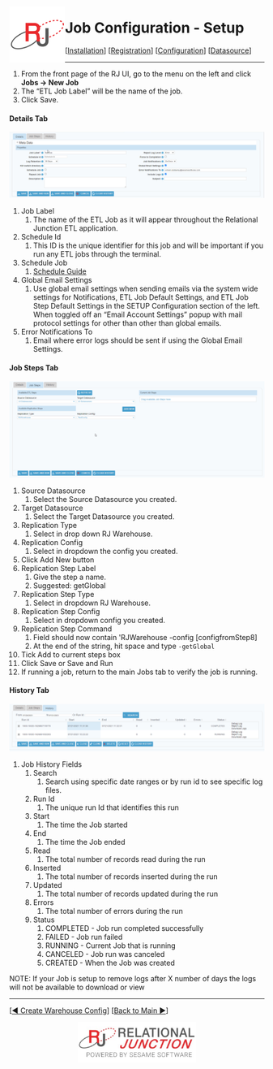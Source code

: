  <a href="http://www.sesamesoftware.com"><img align=left src="../images/RJOrbit110x110.png"></img></a>

#  Job Configuration - Setup

[[Installation](installguide.md)] [[Registration](RegistrationGuide.md)] [[Configuration](configurationGuide.md)] [[Datasource](DatasourceGuide.md)]

---

1. From the front page of the RJ UI, go to the menu on the left and click **Jobs &rarr; New Job**
2. The “ETL Job Label” will be the name of the job.
3. Click Save.

#### Details Tab

![Details Tab](../images/jobsteps2.png)
1. Job Label
   1. The name of the ETL Job as it will appear throughout the Relational Junction ETL application.
2. Schedule Id
   1. This ID is the unique identifier for this job and will be important if you run any ETL jobs through the terminal.
3. Schedule Job
   1. [Schedule Guide](./Supporting/Schedule.md)
4. Global Email Settings
   1.  Use global email settings when sending emails via the system wide settings for Notifications, ETL Job Default Settings, and ETL Job Step Default Settings in the SETUP Configuration section of the left. When toggled off an “Email Account Settings” popup with mail protocol settings for other than other than global emails.
5. Error Notifications To
   1. Email where error logs should be sent if using the Global Email Settings.

#### Job Steps Tab

![Job Steps Tab](../images/jobsteps3.png)

1. Source Datasource
   1. Select the Source Datasource you created.
2. Target Datasource
   1. Select the Target Datasource you created.
3. Replication Type
   1. Select in drop down RJ Warehouse.
4. Replication Config
   1. Select in dropdown the config you created.
5. Click Add New button
6. Replication Step Label
   1. Give the step a name. 
   2. Suggested: getGlobal
7. Replication Step Type
   1. Select in dropdown RJ Warehouse.
8. Replication Step Config
   1. Select in dropdown config you created.
9. Replication Step Command
   1.  Field should now contain 'RJWarehouse -config [configfromStep8]
   2.  At the end of the string, hit space and type ```-getGlobal```
10. Tick Add to current steps box
11. Click Save or Save and Run
12. If running a job, return to the main Jobs tab to verify the job is running.

#### History Tab

![History Tab](../images/jobsteps4.png)

1. Job History Fields
   1. Search
      1. Search using specific date ranges or by run id to see specific log files.
   2. Run Id
      1. The unique run Id that identifies this run
   3. Start
      1. The time the Job started
   4. End
      1. The time the Job ended 
   5. Read
      1. The total number of records read during the run 
   6. Inserted
      1. The total number of records inserted during the run
   7. Updated
      1. The total number of records updated during the run 
   8. Errors
      1. The total number of errors during the run 
   9.  Status
       1.  COMPLETED - Job run completed successfully
       2.  FAILED - Job run failed 
       3.  RUNNING - Current Job that is running
       4.  CANCELED - Job run was canceled 
       5.  CREATED - When the Job was created

NOTE: If your Job is setup to remove logs after X number of days the logs will not be available to download or view

---

 [[&#9664; Create Warehouse Config](rjwarehouseconfig.md)] [[Back to Main &#9654;](../README.md)]

 <p align="center" >  <a href="http://www.sesamesoftware.com"><img align=center src="../images/poweredBy.png" height="80px"></img></a> </p>
